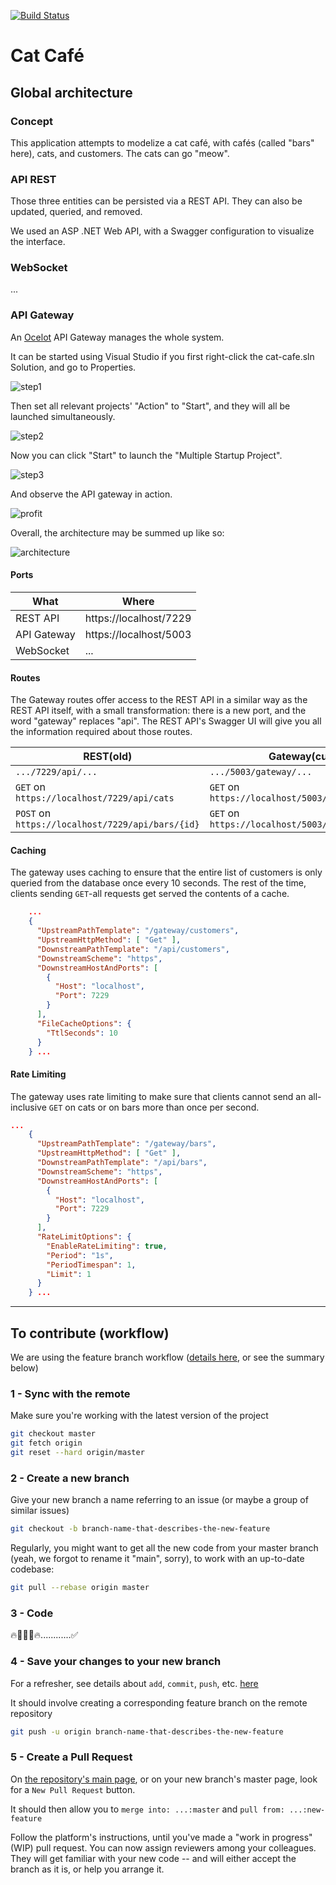 [![Build Status](https://codefirst.iut.uca.fr/api/badges/alexis.drai/cat_cafe/status.svg)](https://codefirst.iut.uca.fr/alexis.drai/cat_cafe)

# Cat Café

## Global architecture

### Concept

This application attempts to modelize a cat café, with cafés (called "bars" here), cats, and customers. The cats can go "meow".

### API REST

Those three entities can be persisted via a REST API. They can also be updated, queried, and removed. 

We used an ASP .NET Web API, with a Swagger configuration to visualize the interface.

### WebSocket

...

### API Gateway

An [Ocelot](https://ocelot.readthedocs.io/en/latest/) API Gateway manages the whole system.

It can be started using Visual Studio if you first right-click the cat-cafe.sln Solution, and go to Properties.

![step1](./docs/step1.png)

Then set all relevant projects' "Action" to "Start", and they will all be launched simultaneously.

![step2](./docs/step2.png)

Now you can click "Start" to launch the "Multiple Startup Project".

![step3](./docs/step3.png)

And observe the API gateway in action.

![profit](./docs/profit.png)

Overall, the architecture may be summed up like so:

![architecture](./docs/gateway.png)

#### Ports 
| What | Where |
|--|--|
| REST API | https://localhost/7229 |
| API Gateway | https://localhost/5003 |
| WebSocket | ... |

#### Routes
The Gateway routes offer access to the REST API in a similar way as the REST API itself, with a small transformation: there is a new port, and the word "gateway" replaces "api". The REST API's Swagger UI will give you all the information required about those routes.

| REST(old) | Gateway(current) |
|--|--|
| `.../7229/api/...` | `.../5003/gateway/...` |
| `GET` on `https://localhost/7229/api/cats` | `GET` on `https://localhost/5003/gateway/cats` |
| `POST` on `https://localhost/7229/api/bars/{id}` | `GET` on `https://localhost/5003/gateway/bars/{id}` |
 

#### Caching
The gateway uses caching to ensure that the entire list of customers is only queried from the database once every 10 seconds. The rest of the time, clients sending `GET`-all requests get served the contents of a cache. 
```json
    ...
    {
      "UpstreamPathTemplate": "/gateway/customers",
      "UpstreamHttpMethod": [ "Get" ],
      "DownstreamPathTemplate": "/api/customers",
      "DownstreamScheme": "https",
      "DownstreamHostAndPorts": [
        {
          "Host": "localhost",
          "Port": 7229
        }
      ],
      "FileCacheOptions": {
        "TtlSeconds": 10
      }
    } ...
```

#### Rate Limiting
The gateway uses rate limiting to make sure that clients cannot send an all-inclusive `GET`  on cats or on bars more than once per second.
```json
...
    {
      "UpstreamPathTemplate": "/gateway/bars",
      "UpstreamHttpMethod": [ "Get" ],
      "DownstreamPathTemplate": "/api/bars",
      "DownstreamScheme": "https",
      "DownstreamHostAndPorts": [
        {
          "Host": "localhost",
          "Port": 7229
        }
      ],
      "RateLimitOptions": {
        "EnableRateLimiting": true,
        "Period": "1s",
        "PeriodTimespan": 1,
        "Limit": 1
      }
    } ...
```
---
## To contribute (workflow)

We are using the feature branch workflow ([details here](https://www.atlassian.com/git/tutorials/comparing-workflows/feature-branch-workflow), or see the summary below)

### 1 - Sync with the remote

Make sure you're working with the latest version of the project

```bash
git checkout master
git fetch origin 
git reset --hard origin/master
```

### 2 - Create a new branch

Give your new branch a name referring to an issue (or maybe a group of similar issues)

```bash
git checkout -b branch-name-that-describes-the-new-feature
```

Regularly, you might want to get all the new code from your master branch (yeah, we forgot to rename it "main", sorry), to work with an up-to-date codebase:

```bash
git pull --rebase origin master
```

### 3 - Code

🔥🧑‍💻🐛🔥............✅

### 4 - Save your changes to your new branch

For a refresher, see details about  `add`,  `commit`,  `push`, etc.  [here](https://www.atlassian.com/git/tutorials/saving-changes)

It should involve creating a corresponding feature branch on the remote repository

```bash
git push -u origin branch-name-that-describes-the-new-feature
```

### [](https://codefirst.iut.uca.fr/git/alexis.drai/cat_cafe#5-create-a-pull-request)5 - Create a Pull Request

On  [the repository's main page](https://codefirst.iut.uca.fr/git/alexis.drai/dice_app), or on your new branch's master page, look for a  `New Pull Request`  button.

It should then allow you to  `merge into: ...:master`  and  `pull from: ...:new-feature`

Follow the platform's instructions, until you've made a "work in progress" (WIP) pull request. You can now assign reviewers among your colleagues. They will get familiar with your new code -- and will either accept the branch as it is, or help you arrange it.
